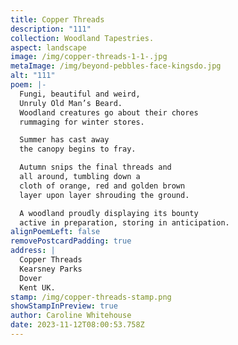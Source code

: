 ```yaml
---
title: Copper Threads
description: "111"
collection: Woodland Tapestries.
aspect: landscape
image: /img/copper-threads-1-1-.jpg
metaImage: /img/beyond-pebbles-face-kingsdo.jpg
alt: "111"
poem: |-
  Fungi, beautiful and weird, 
  Unruly Old Man’s Beard.
  Woodland creatures go about their chores 
  rummaging for winter stores.

  Summer has cast away
  the canopy begins to fray.

  Autumn snips the final threads and
  all around, tumbling down a 
  cloth of orange, red and golden brown
  layer upon layer shrouding the ground.

  A woodland proudly displaying its bounty
  active in preparation, storing in anticipation.
alignPoemLeft: false
removePostcardPadding: true
address: |
  Copper Threads
  Kearsney Parks
  Dover
  Kent UK.
stamp: /img/copper-threads-stamp.png
showStampInPreview: true
author: Caroline Whitehouse
date: 2023-11-12T08:00:53.758Z
---
```

